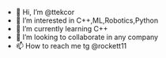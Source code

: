 - 👋 Hi, I’m @ttekcor
- 👀 I’m interested in C++,ML,Robotics,Python
- 🌱 I’m currently learning C++
- 💞️ I’m looking to collaborate in any company
- 📫 How to reach me tg @rockett11

<!---
ttekcor/ttekcor is a ✨ special ✨ repository because its `README.md` (this file) appears on your GitHub profile.
You can click the Preview link to take a look at your changes.
--->
